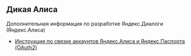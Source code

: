 
Дикая Алиса
--------

Дополнительная информация по разработке Яндекс.Диалоги (Яндекс.Алиса)


* [Инструкция по связке аккаунтов Яндекс.Алиса и Яндекс.Паспорта (OAuth2)](https://github.com/mokaton/wild-alice/blob/master/alice-oauth2-account-associate.md)
